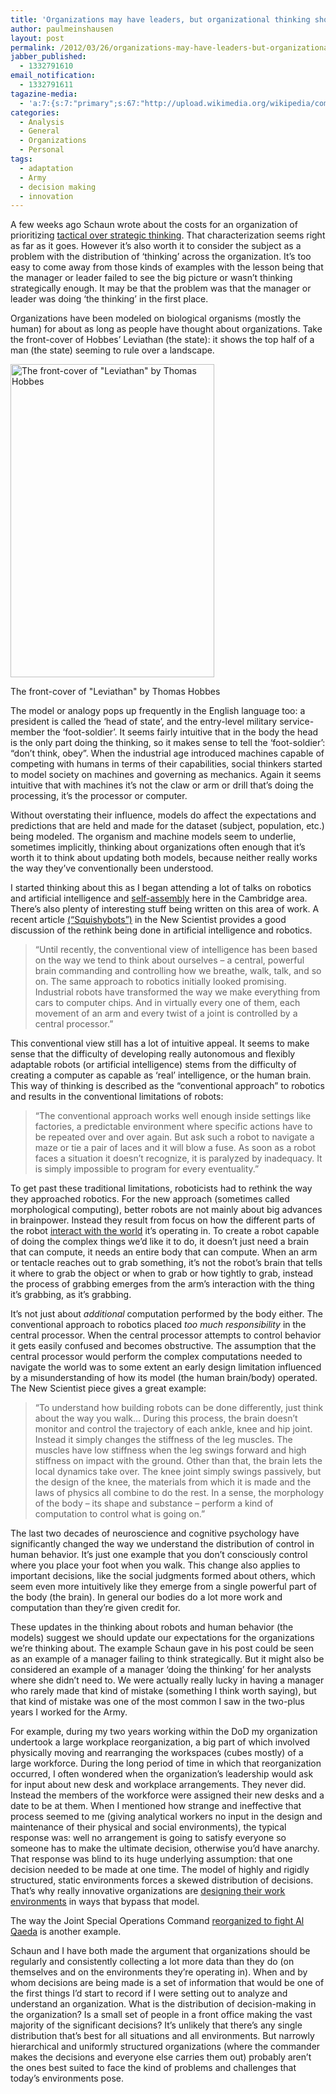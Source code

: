 ```yaml
---
title: 'Organizations may have leaders, but organizational thinking shouldn&#8217;t'
author: paulmeinshausen
layout: post
permalink: /2012/03/26/organizations-may-have-leaders-but-organizational-thinking-shouldnt/
jabber_published:
  - 1332791610
email_notification:
  - 1332791611
tagazine-media:
  - 'a:7:{s:7:"primary";s:67:"http://upload.wikimedia.org/wikipedia/commons/d/db/Leviathan_gr.jpg";s:6:"images";a:1:{s:67:"http://upload.wikimedia.org/wikipedia/commons/d/db/Leviathan_gr.jpg";a:6:{s:8:"file_url";s:67:"http://upload.wikimedia.org/wikipedia/commons/d/db/Leviathan_gr.jpg";s:5:"width";s:4:"1304";s:6:"height";s:4:"2004";s:4:"type";s:5:"image";s:4:"area";s:7:"2613216";s:9:"file_path";s:0:"";}}s:6:"videos";a:0:{}s:11:"image_count";s:1:"1";s:6:"author";s:8:"20544712";s:7:"blog_id";s:8:"32115977";s:9:"mod_stamp";s:19:"2012-03-26 19:53:30";}'
categories:
  - Analysis
  - General
  - Organizations
  - Personal
tags:
  - adaptation
  - Army
  - decision making
  - innovation
---
```

A few weeks ago Schaun wrote about the costs for an organization of prioritizing [tactical over strategic thinking][1]. That characterization seems right as far as it goes. However it’s also worth it to consider the subject as a problem with the distribution of ‘thinking’ across the organization. It’s too easy to come away from those kinds of examples with the lesson being that the manager or leader failed to see the big picture or wasn’t thinking strategically enough. It may be that the problem was that the manager or leader was doing ‘the thinking’ in the first place.<!--more-->

Organizations have been modeled on biological organisms (mostly the human) for about as long as people have thought about organizations. Take the front-cover of Hobbes’ Leviathan (the state): it shows the top half of a man (the state) seeming to rule over a landscape.

<div style="width: 336px" class="wp-caption aligncenter">
  <a href="http://upload.wikimedia.org/wikipedia/commons/d/db/Leviathan_gr.jpg"><img title="Leviathan Front-cover" src="http://upload.wikimedia.org/wikipedia/commons/d/db/Leviathan_gr.jpg" alt="The front-cover of &quot;Leviathan&quot; by Thomas Hobbes" width="326" height="501" /></a><p class="wp-caption-text">
    The front-cover of "Leviathan" by Thomas Hobbes
  </p>
</div>

The model or analogy pops up frequently in the English language too: a president is called the ‘head of state’, and the entry-level military service-member the ‘foot-soldier’. It seems fairly intuitive that in the body the head is the only part doing the thinking, so it makes sense to tell the ‘foot-soldier’: “don’t think, obey”. When the industrial age introduced machines capable of competing with humans in terms of their capabilities, social thinkers started to model society on machines and governing as mechanics. Again it seems intuitive that with machines it’s not the claw or arm or drill that’s doing the processing, it’s the processor or computer.

Without overstating their influence, models do affect the expectations and predictions that are held and made for the dataset (subject, population, etc.) being modeled. The organism and machine models seem to underlie, sometimes implicitly, thinking about organizations often enough that it’s worth it to think about updating both models, because neither really works the way they’ve conventionally been understood.

I started thinking about this as I began attending a lot of talks on robotics and artificial intelligence and [self-assembly][2] here in the Cambridge area. There’s also plenty of interesting stuff being written on this area of work. A recent article [(“Squishybots”)][3] in the New Scientist provides a good discussion of the rethink being done in artificial intelligence and robotics.

> &#8220;Until recently, the conventional view of intelligence has been based on the way we tend to think about ourselves – a central, powerful brain commanding and controlling how we breathe, walk, talk, and so on. The same approach to robotics initially looked promising. Industrial robots have transformed the way we make everything from cars to computer chips. And in virtually every one of them, each movement of an arm and every twist of a joint is controlled by a central processor.&#8221;

This conventional view still has a lot of intuitive appeal. It seems to make sense that the difficulty of developing really autonomous and flexibly adaptable robots (or artificial intelligence) stems from the difficulty of creating a computer as capable as ‘real’ intelligence, or the human brain. This way of thinking is described as the “conventional approach” to robotics and results in the conventional limitations of robots:

> &#8220;The conventional approach works well enough inside settings like factories, a predictable environment where specific actions have to be repeated over and over again. But ask such a robot to navigate a maze or tie a pair of laces and it will blow a fuse. As soon as a robot faces a situation it doesn’t recognize, it is paralyzed by inadequacy. It is simply impossible to program for every eventuality.&#8221;

To get past these traditional limitations, roboticists had to rethink the way they approached robotics. For the new approach (sometimes called morphological computing), better robots are not mainly about big advances in brainpower. Instead they result from focus on how the different parts of the robot [interact with the world][4] it’s operating in. To create a robot capable of doing the complex things we’d like it to do, it doesn’t just need a brain that can compute, it needs an entire body that can compute. When an arm or tentacle reaches out to grab something, it’s not the robot’s brain that tells it where to grab the object or when to grab or how tightly to grab, instead the process of grabbing emerges from the arm’s interaction with the thing it’s grabbing, as it’s grabbing.

It’s not just about *additional* computation performed by the body either. The conventional approach to robotics placed *too much responsibility* in the central processor. When the central processor attempts to control behavior it gets easily confused and becomes obstructive. The assumption that the central processor would perform the complex computations needed to navigate the world was to some extent an early design limitation influenced by a misunderstanding of how its model (the human brain/body) operated. The New Scientist piece gives a great example:

> “To understand how building robots can be done differently, just think about the way you walk… During this process, the brain doesn’t monitor and control the trajectory of each ankle, knee and hip joint. Instead it simply changes the stiffness of the leg muscles. The muscles have low stiffness when the leg swings forward and high stiffness on impact with the ground. Other than that, the brain lets the local dynamics take over. The knee joint simply swings passively, but the design of the knee, the materials from which it is made and the laws of physics all combine to do the rest. In a sense, the morphology of the body – its shape and substance – perform a kind of computation to control what is going on.&#8221;

The last two decades of neuroscience and cognitive psychology have significantly changed the way we understand the distribution of control in human behavior. It’s just one example that you don’t consciously control where you place your foot when you walk. This change also applies to important decisions, like the social judgments formed about others, which seem even more intuitively like they emerge from a single powerful part of the body (the brain). In general our bodies do a lot more work and computation than they’re given credit for.

These updates in the thinking about robots and human behavior (the models) suggest we should update our expectations for the organizations we’re thinking about. The example Schaun gave in his post could be seen as an example of a manager failing to think strategically. But it might also be considered an example of a manager ‘doing the thinking’ for her analysts where she didn’t need to. We were actually really lucky in having a manager who rarely made that kind of mistake (something I think worth saying), but that kind of mistake was one of the most common I saw in the two-plus years I worked for the Army.

For example, during my two years working within the DoD my organization undertook a large workplace reorganization, a big part of which involved physically moving and rearranging the workspaces (cubes mostly) of a large workforce. During the long period of time in which that reorganization occurred, I often wondered when the organization’s leadership would ask for input about new desk and workplace arrangements. They never did. Instead the members of the workforce were assigned their new desks and a date to be at them. When I mentioned how strange and ineffective that process seemed to me (giving analytical workers no input in the design and maintenance of their physical and social environments), the typical response was: well no arrangement is going to satisfy everyone so someone has to make the ultimate decision, otherwise you’d have anarchy. That response was blind to its huge underlying assumption: that one decision needed to be made at one time. The model of highly and rigidly structured, static environments forces a skewed distribution of decisions. That’s why really innovative organizations are <ins cite="mailto:Paul%20Meinshausen" datetime="2012-03-26T13:48"><a href="http://www.nytimes.com/2012/03/18/business/new-office-designs-offer-room-to-roam-and-to-think.html?pagewanted=all">designing their work environments</a></ins> in ways that bypass that model.

The way the Joint Special Operations Command [reorganized to fight Al Qaeda][5] is another example.

Schaun and I have both made the argument that organizations should be regularly and consistently collecting a lot more data than they do (on themselves and on the environments they’re operating in). When and by whom decisions are being made is a set of information that would be one of the first things I’d start to record if I were setting out to analyze and understand an organization. What is the distribution of decision-making in the organization? Is a small set of people in a front office making the vast majority of the significant decisions? It’s unlikely that there’s any single distribution that’s best for all situations and all environments. But narrowly hierarchical and uniformly structured organizations (where the commander makes the decisions and everyone else carries them out) probably aren’t the ones best suited to face the kind of problems and challenges that today’s environments pose.

 [1]: http://housesofstones.github.io/2012/02/22/why-the-best-ideas-sometimes-dont-seem-very-good/
 [2]: http://www.eecs.harvard.edu/ssr/
 [3]: http://www.newscientist.com/article/mg21228382.100-squishybots-soft-bendy-and-smarter-than-ever.html
 [4]: http://www.csmonitor.com/Science/2011/1129/Squid-robot-Gumby-like-robot-squeezes-through-tight-spaces-VIDEO
 [5]: http://www.wired.com/dangerroom/2011/09/mcchrystal-network/all/1
